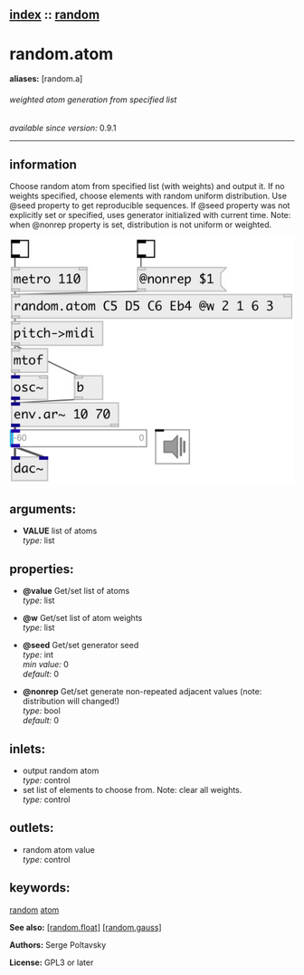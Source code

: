 [index](index.html) :: [random](category_random.html)
---

# random.atom
**aliases:** [random.a]


###### weighted atom generation from specified list

*available since version:* 0.9.1

---


## information
Choose random atom from specified list (with weights) and output it. If no weights specified, choose elements with random uniform distribution. Use @seed property to get reproducible sequences. If @seed property was not explicitly set or specified, uses generator initialized with current time. Note: when @nonrep property is set, distribution is not uniform or weighted.


[![example](../examples/img/random.atom.jpg)](../examples/pd/random.atom.pd)



## arguments:

* **VALUE**
list of atoms<br>
_type:_ list<br>





## properties:

* **@value** 
Get/set list of atoms<br>
_type:_ list<br>

* **@w** 
Get/set list of atom weights<br>
_type:_ list<br>

* **@seed** 
Get/set generator seed<br>
_type:_ int<br>
_min value:_ 0<br>
_default:_ 0<br>

* **@nonrep** 
Get/set generate non-repeated adjacent values (note: distribution will changed!)<br>
_type:_ bool<br>
_default:_ 0<br>



## inlets:

* output random atom<br>
_type:_ control
* set list of elements to choose from. Note: clear all weights.<br>
_type:_ control



## outlets:

* random atom value<br>
_type:_ control



## keywords:

[random](keywords/random.html)
[atom](keywords/atom.html)



**See also:**
[\[random.float\]](random.float.html)
[\[random.gauss\]](random.gauss.html)




**Authors:** Serge Poltavsky




**License:** GPL3 or later





